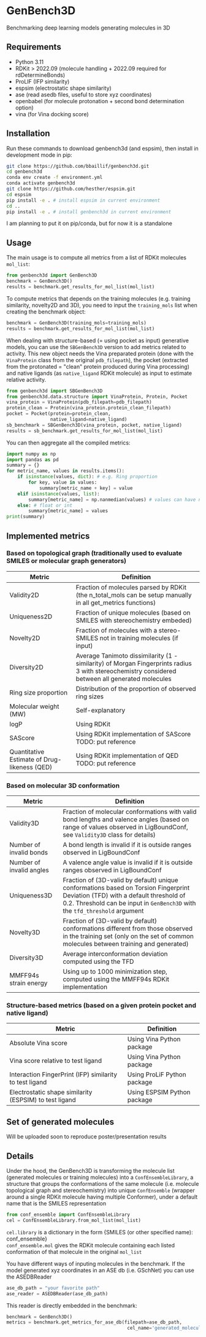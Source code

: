 # GenBench3D
Benchmarking deep learning models generating molecules in 3D

## Requirements
- Python 3.11
- RDKit > 2022.09 (molecule handling + 2022.09 required for rdDetermineBonds)
- ProLIF (IFP similarity)
- espsim (electrostatic shape similarity)
- ase (read asedb files, useful to store xyz coordinates)
- openbabel (for molecule protonation + second bond determination option)
- vina (for Vina docking score)

## Installation
Run these commands to download genbench3d (and espsim), then install in development mode in pip:  
```bash
git clone https://github.com/bbaillif/genbench3d.git
cd genbench3d
conda env create -f environment.yml
conda activate genbench3d
git clone https://github.com/hesther/espsim.git
cd espsim
pip install -e . # install espsim in current environment
cd ..
pip install -e . # install genbench3d in current environment
```

I am planning to put it on pip/conda, but for now it is a standalone

## Usage
The main usage is to compute all metrics from a list of RDKit molecules `mol_list`:
```python
from genbench3d import GenBench3D
benchmark = GenBench3D()
results = benchmark.get_results_for_mol_list(mol_list)
```

To compute metrics that depends on the training molecules (e.g. training similarity, novelty2D and 3D), you need to input the `training_mols` list when creating the benchmark object:
```python
benchmark = GenBench3D(training_mols=training_mols)
results = benchmark.get_results_for_mol_list(mol_list)
```

When dealing with structure-based (= using pocket as input) generative models, you can use the `SBGenBench3D` version to add metrics related to activity. This new object needs the Vina preparated protein (done with the `VinaProtein` class from the original `pdb_filepath`), the pocket (extracted from the protonated = "clean" protein produced during Vina processing) and native ligands (as `native_ligand` RDKit molecule) as input to estimate relative activity.
```python
from genbench3d import SBGenBench3D
from genbench3d.data.structure import VinaProtein, Protein, Pocket
vina_protein = VinaProtein(pdb_filepath=pdb_filepath)
protein_clean = Protein(vina_protein.protein_clean_filepath)
pocket = Pocket(protein=protein_clean,
                native_ligand=native_ligand)
sb_benchmark = SBGenBench3D(vina_protein, pocket, native_ligand)
results = sb_benchmark.get_results_for_mol_list(mol_list)
```

You can then aggregate all the compiled metrics:
```python
import numpy as np
import pandas as pd
summary = {}
for metric_name, values in results.items():
    if isinstance(values, dict): # e.g. Ring proportion
        for key, value in values:
            summary[metric_name + key] = value
    elif isinstance(values, list):
        summary[metric_name] = np.nanmedian(values) # values can have nan
    else: # float or int
        summary[metric_name] = values
print(summary)
```

## Implemented metrics

### Based on topological graph (traditionally used to evaluate SMILES or molecular graph generators)

| Metric | Definition |
| --- | --- |
| Validity2D | Fraction of molecules parsed by RDKit (the n_total_mols can be setup manually in all get_metrics functions) |
| Uniqueness2D | Fraction of unique molecules (based on SMILES with stereochemistry embeded) |
| Novelty2D | Fraction of molecules with a stereo-SMILES not in training molecules (if input) |
| Diversity2D | Average Tanimoto dissimilarity (1 - similarity) of Morgan Fingerprints radius 3 with stereochemistry considered between all generated molecules|
| Ring size proportion | Distribution of the proportion of observed ring sizes |
| Molecular weight (MW) | Self-explanatory |
| logP | Using RDKit |
| SAScore | Using RDKit implementation of SAScore TODO: put reference |
| Quantitative Estimate of Drug-likeness (QED) | Using RDKit implementation of QED TODO: put reference |

### Based on molecular 3D conformation

| Metric | Definition |
| --- | --- |
| Validity3D | Fraction of molecular conformations with valid bond lengths and valence angles (based on range of values observed in LigBoundConf, see `Validity3D` class for details) |
| Number of invalid bonds | A bond length is invalid if it is outside ranges observed in LigBoundConf |
| Number of invalid angles | A valence angle value is invalid if it is outside ranges observed in LigBoundConf |
| Uniqueness3D | Fraction of (3D-valid by default) unique conformations based on Torsion Fingerprint Deviation (TFD) with a default threshold of 0.2. Threshold can be input in `GenBench3D` with the `tfd_threshold` argument |
| Novelty3D | Fraction of (3D-valid by default) conformations different from those observed in the training set (only on the set of common molecules between training and generated)  |
| Diversity3D | Average interconformation deviation computed using the TFD|
| MMFF94s strain energy | Using up to 1000 minimization step, computed using the MMFF94s RDKit implementation |

### Structure-based metrics (based on a given protein pocket and native ligand)

| Metric | Definition |
| --- | --- |
| Absolute Vina score | Using Vina Python package |
| Vina score relative to test ligand | Using Vina Python package |
| Interaction FingerPrint (IFP) similarity to test ligand | Using ProLiF Python package |
| Electrostatic shape similarity (ESPSIM) to test ligand | Using ESPSIM Python package |

## Set of generated molecules

Will be uploaded soon to reproduce poster/presentation results

## Details
Under the hood, the GenBench3D is transforming the molecule list (generated molecules or training molecules) into a `ConfEnsembleLibrary`, a structure that groups the conformations of the same molecule (i.e. molecule topological graph and stereochemistry) into unique `ConfEnsemble` (wrapper around a single RDKit molecule having multiple Conformer), under a default name that is the SMILES representation
```python
from conf_ensemble import ConfEnsembleLibrary
cel = ConfEnsembleLibrary.from_mol_list(mol_list)
```
`cel.library` is a dictionary in the form {SMILES (or other specified name): conf_ensemble}  
`conf_ensemble.mol` gives the RDKit molecule containing each listed conformation of that molecule in the original `mol_list`

You have different ways of inputing molecules in the benchmark.
If the model generated xyz coordinates in an ASE db (i.e. GSchNet) you can use the ASEDBReader
```python
ase_db_path = "your favorite path"
ase_reader = ASEDBReader(ase_db_path)
```

This reader is directly embedded in the benchmark:
```python
benchmark = GenBench3D()
metrics = benchmark.get_metrics_for_ase_db(filepath=ase_db_path,
                                            cel_name='generated_molecules')
